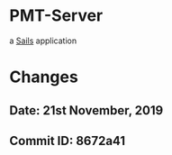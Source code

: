# PMT-Server

a [Sails](http://sailsjs.org) application


# Changes
## Date: 21st November, 2019 
## Commit ID: 8672a41
